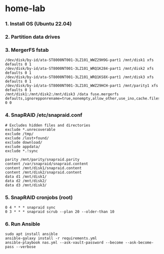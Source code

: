 # home-lab

### 1. Install OS (Ubuntu 22.04)
### 2. Partition data drives
### 3. MergerFS fstab
```
/dev/disk/by-id/ata-ST8000NT001-3LZ101_WWZ29H9G-part1 /mnt/disk1 xfs defaults 0 1
/dev/disk/by-id/ata-ST8000NT001-3LZ101_WRQ1K284-part1 /mnt/disk2 xfs defaults 0 1
/dev/disk/by-id/ata-ST8000NT001-3LZ101_WRQ1KS8X-part1 /mnt/disk3 xfs defaults 0 1
/dev/disk/by-id/ata-ST8000NT001-3LZ101_WWZ29HCH-part1 /mnt/parity1 xfs defaults 0 1
/mnt/disk1:/mnt/disk2:/mnt/disk3 /data fuse.mergerfs defaults,ignorepponrename=true,nonempty,allow_other,use_ino,cache.files=full,moveonenospc=true,dropcacheonclose=true,minfreespace=200G,fsname=mergerfs 0 0
```
### 4. SnapRAID /etc/snapraid.conf
```
# Excludes hidden files and directories
exclude *.unrecoverable
exclude /tmp/
exclude /lost+found/
exclude download/
exclude appdata/
exclude *.!sync

parity /mnt/parity/snapraid.parity
content /var/snapraid/snapraid.content
content /mnt/disk1/snapraid.content
content /mnt/disk2/snapraid.content
data d1 /mnt/disk1/
data d2 /mnt/disk2/
data d3 /mnt/disk3/
```

### 5. SnapRAID cronjobs (root)
```
0 4 * * * snapraid sync
0 3 * * * snapraid scrub --plan 20 --older-than 10
```

### 6. Run Ansible
```
sudo apt install ansible
ansible-galaxy install -r requirements.yml
ansible-playbook nas.yml --ask-vault-password --become --ask-become-pass --verbose
```